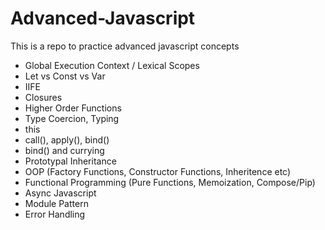 # Advanced-Javascript
This is a repo to practice advanced javascript concepts

- Global Execution Context / Lexical Scopes
- Let vs Const vs Var
- IIFE
- Closures
- Higher Order Functions
- Type Coercion, Typing
- this
- call(), apply(), bind()
- bind() and currying
- Prototypal Inheritance
- OOP (Factory Functions, Constructor Functions, Inheritence etc)
- Functional Programming (Pure Functions, Memoization, Compose/Pip)
- Async Javascript
- Module Pattern
- Error Handling
